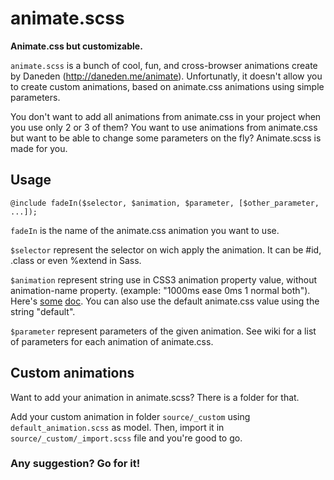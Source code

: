 # animate.scss
__Animate.css but customizable.__

`animate.scss` is a bunch of cool, fun, and cross-browser animations create by Daneden (<http://daneden.me/animate>). Unfortunatly, it doesn't allow you to create custom animations, based on animate.css animations using simple parameters.

You don't want to add all animations from animate.css in your project when you use only 2 or 3 of them? You want to use animations from animate.css but want to be able to change some parameters on the fly? Animate.scss is made for you.

## Usage

```
@include fadeIn($selector, $animation, $parameter, [$other_parameter, ...]);
```

`fadeIn` is the name of the animate.css animation you want to use.

`$selector` represent the selector on wich apply the animation. It can be #id, .class or even %extend in Sass.

`$animation` represent string use in CSS3 animation property value, without animation-name property. (example: "1000ms ease 0ms 1 normal both"). Here's [some](http://www.w3schools.com/cssref/css3_pr_animation.asp) [doc](https://developer.mozilla.org/en-US/docs/Web/CSS/animation).
You can also use the default animate.css value using the string "default".

`$parameter` represent parameters of the given animation. See wiki for a list of parameters for each animation of animate.css.

## Custom animations

Want to add your animation in animate.scss? There is a folder for that.

Add your custom animation in folder `source/_custom` using `default_animation.scss` as model. Then, import it in `source/_custom/_import.scss` file and you're good to go.

### Any suggestion? Go for it!
